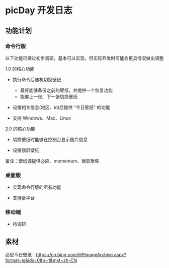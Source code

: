 # picDay 开发日志

## 功能计划

### 命令行版

以下功能已做过初步调研，基本可以实现，但实际开发时可能会更具情况做出调整

1.0 的核心功能

- 执行命令后随机切换壁纸
  - 最好能够备份之前的壁纸，并提供一个恢复功能
  - 能够上一张、下一张切换壁纸

- 设置相关信息(地区、id)后提供 "今日壁纸" 的功能

- 支持 Windows、Mac、Linux

2.0 的核心功能

- 切换壁纸时能够在控制台显示图片信息

- 设置锁屏壁纸

备注：壁纸源提供必应、momentum、微软聚焦

### 桌面版

- 实现命令行版的所有功能

- 支持全平台

### 移动端

- 待调研

## 素材

必应今日壁纸：https://cn.bing.com/HPImageArchive.aspx?format=js&idx=0&n=1&mkt=zh-CN
